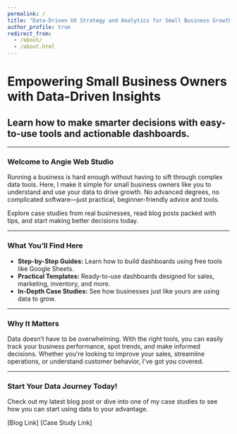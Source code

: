```yaml
---
permalink: /
title: "Data-Driven UX Strategy and Analytics for Small Business Growth"
author_profile: true
redirect_from: 
  - /about/
  - /about.html
---
```

# Empowering Small Business Owners with Data-Driven Insights

## Learn how to make smarter decisions with easy-to-use tools and actionable dashboards.

---

### Welcome to Angie Web Studio

Running a business is hard enough without having to sift through complex data tools. Here, I make it simple for small business owners like you to understand and use your data to drive growth. No advanced degrees, no complicated software—just practical, beginner-friendly advice and tools.

Explore case studies from real businesses, read blog posts packed with tips, and start making better decisions today.

---

### What You’ll Find Here

- **Step-by-Step Guides:** Learn how to build dashboards using free tools like Google Sheets.
- **Practical Templates:** Ready-to-use dashboards designed for sales, marketing, inventory, and more.
- **In-Depth Case Studies:** See how businesses just like yours are using data to grow.

---

### Why It Matters

Data doesn’t have to be overwhelming. With the right tools, you can easily track your business performance, spot trends, and make informed decisions. Whether you're looking to improve your sales, streamline operations, or understand customer behavior, I've got you covered.

---

### Start Your Data Journey Today!

Check out my latest blog post or dive into one of my case studies to see how you can start using data to your advantage.

[Blog Link] [Case Study Link]


